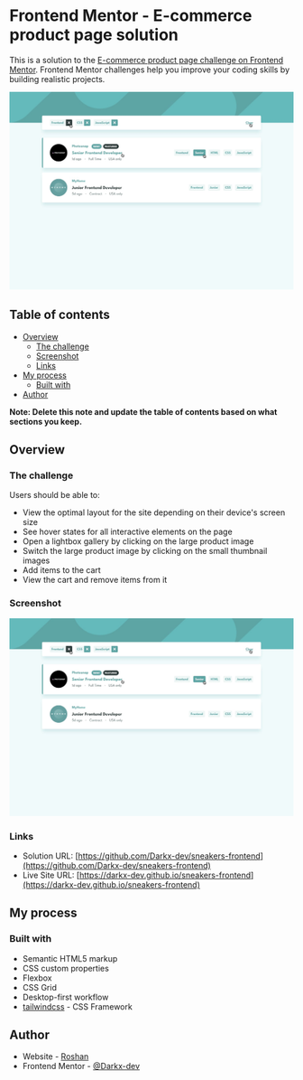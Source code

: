 # Frontend Mentor - E-commerce product page solution

This is a solution to the [E-commerce product page challenge on Frontend Mentor](https://www.frontendmentor.io/challenges/ecommerce-product-page-UPsZ9MJp6). Frontend Mentor challenges help you improve your coding skills by building realistic projects.

![](./screenshot.jpg)

## Table of contents

- [Overview](#overview)
  - [The challenge](#the-challenge)
  - [Screenshot](#screenshot)
  - [Links](#links)
- [My process](#my-process)
  - [Built with](#built-with)
- [Author](#author)

**Note: Delete this note and update the table of contents based on what sections you keep.**

## Overview

### The challenge

Users should be able to:

- View the optimal layout for the site depending on their device's screen size
- See hover states for all interactive elements on the page
- Open a lightbox gallery by clicking on the large product image
- Switch the large product image by clicking on the small thumbnail images
- Add items to the cart
- View the cart and remove items from it

### Screenshot

![](./screenshot.jpg)

### Links

- Solution URL: [https://github.com/Darkx-dev/sneakers-frontend](https://github.com/Darkx-dev/sneakers-frontend)
- Live Site URL: [https://darkx-dev.github.io/sneakers-frontend](https://darkx-dev.github.io/sneakers-frontend)

## My process

### Built with

- Semantic HTML5 markup
- CSS custom properties
- Flexbox
- CSS Grid
- Desktop-first workflow
- [tailwindcss](https://tailwindcss.com/) - CSS Framework

## Author

- Website - [Roshan](https://game-ui-portfolio.vercel.app/)
- Frontend Mentor - [@Darkx-dev](https://www.frontendmentor.io/profile/Darkx-dev)